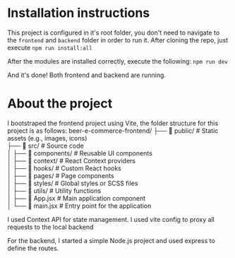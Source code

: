 # Installation instructions
This project is configured in it's root folder, you don't need to navigate to the `frontend` and `backend` folder in order to run it. After cloning the repo, just execute
`npm run install:all`

After the modules are installed correctly, execute the following:
`npm run dev`

And it's done! Both frontend and backend are running.

# About the project
I bootstraped the frontend project using Vite, the folder structure for this project is as follows:
beer-e-commerce-frontend/
├── 📁 public/               # Static assets (e.g., images, icons)  
├── 📁 src/                  # Source code  
│   ├── 📁 components/       # Reusable UI components  
│   ├── 📁 context/          # React Context providers  
│   ├── 📁 hooks/            # Custom React hooks  
│   ├── 📁 pages/            # Page components  
│   ├── 📁 styles/           # Global styles or SCSS files  
│   ├── 📁 utils/            # Utility functions  
│   ├── 📄 App.jsx           # Main application component  
│   └── 📄 main.jsx          # Entry point for the application  

I used Context API for state management. I used vite config to proxy all requests to the local backend  

For the backend, I started a simple Node.js project and used express to define the routes.  
